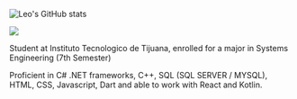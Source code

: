 ![Leo's GitHub stats](https://github-readme-stats.vercel.app/api?username=LeoMerc&show_icons=true&theme=tokyonight)
<div></div>
<img src="https://github-readme-stats.vercel.app/api/top-langs/?username=LeoMerc&theme=tokyonight&layout=compact"></img>

Student at Instituto Tecnologico de Tijuana, enrolled for a major in Systems Engineering (7th Semester)

Proficient in C# .NET frameworks, C++, SQL (SQL SERVER / MYSQL), HTML, CSS, Javascript, Dart and able to work with React and Kotlin. 




